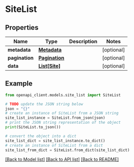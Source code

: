# SiteList


## Properties

Name | Type | Description | Notes
------------ | ------------- | ------------- | -------------
**metadata** | [**Metadata**](Metadata.md) |  | [optional] 
**pagination** | [**Pagination**](Pagination.md) |  | [optional] 
**data** | [**List[Site]**](Site.md) |  | [optional] 

## Example

```python
from openapi_client.models.site_list import SiteList

# TODO update the JSON string below
json = "{}"
# create an instance of SiteList from a JSON string
site_list_instance = SiteList.from_json(json)
# print the JSON string representation of the object
print(SiteList.to_json())

# convert the object into a dict
site_list_dict = site_list_instance.to_dict()
# create an instance of SiteList from a dict
site_list_from_dict = SiteList.from_dict(site_list_dict)
```
[[Back to Model list]](../README.md#documentation-for-models) [[Back to API list]](../README.md#documentation-for-api-endpoints) [[Back to README]](../README.md)


